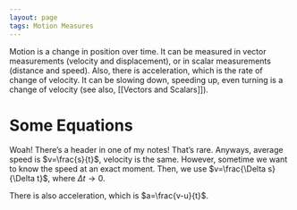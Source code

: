 ```yaml
---
layout: page
tags: Motion Measures 
---
```


Motion is a change in position over time. It can be measured in vector measurements (velocity and displacement), or in scalar measurements (distance and speed). Also, there is acceleration, which is the rate of change of velocity. It can be slowing down, speeding up, even turning is a change of velocity (see also, [[Vectors and Scalars]]).

# Some Equations 

Woah! There’s a header in one of my notes! That’s rare. Anyways, average speed is $v=\frac{s}{t}$, velocity is the same. However, sometime we want to know the speed at an exact moment. Then, we use $v=\frac{\Delta s}{\Delta t}$, where $\Delta t\to 0$.

There is also acceleration, which is $a=\frac{v-u}{t}$.